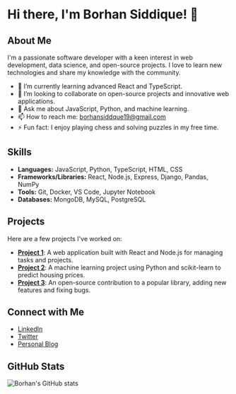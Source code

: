 # Hi there, I'm Borhan Siddique! 👋

## About Me
I'm a passionate software developer with a keen interest in web development, data science, and open-source projects. I love to learn new technologies and share my knowledge with the community.

- 🌱 I’m currently learning advanced React and TypeScript.
- 👯 I’m looking to collaborate on open-source projects and innovative web applications.
- 💬 Ask me about JavaScript, Python, and machine learning.
- 📫 How to reach me: [borhansiddque19@gmail.com](mailto:borhansiddque19@gmail.com)
- ⚡ Fun fact: I enjoy playing chess and solving puzzles in my free time.

## Skills
- **Languages:** JavaScript, Python, TypeScript, HTML, CSS
- **Frameworks/Libraries:** React, Node.js, Express, Django, Pandas, NumPy
- **Tools:** Git, Docker, VS Code, Jupyter Notebook
- **Databases:** MongoDB, MySQL, PostgreSQL

## Projects
Here are a few projects I've worked on:

- [**Project 1**](https://github.com/borhansiddque/project1): A web application built with React and Node.js for managing tasks and projects.
- [**Project 2**](https://github.com/borhansiddque/project2): A machine learning project using Python and scikit-learn to predict housing prices.
- [**Project 3**](https://github.com/borhansiddque/project3): An open-source contribution to a popular library, adding new features and fixing bugs.

## Connect with Me
- [LinkedIn](https://www.linkedin.com/in/borhansiddque/)
- [Twitter](https://twitter.com/borhansiddque)
- [Personal Blog](https://borhansiddque.dev)

## GitHub Stats
![Borhan's GitHub stats](https://github-readme-stats.vercel.app/api?username=borhansiddque&show_icons=true&theme=radical)

<!--
**borhansiddque/borhansiddque** is a ✨ _special_ ✨ repository because its `README.md` (this file) appears on your GitHub profile.
You can click the Preview link to take a look at your changes.
-->
